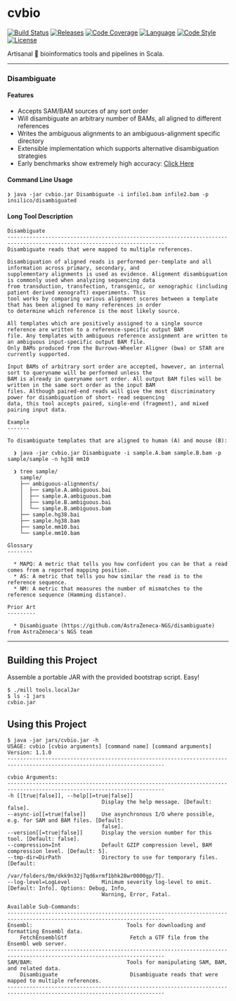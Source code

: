# cvbio

[![Build Status][travis-badge]][travis-link]
[![Releases][releases-badge]][releases-link]
[![Code Coverage][codecov-badge]][codecov-link]
[![Language][scala-badge]][scala-link]
[![Code Style][scalafmt-badge]][scalafmt-link]
[![License][license-badge]][license-link]

[codecov-badge]:  https://codecov.io/gh/clintval/cvbio/branch/master/graph/badge.svg
[codecov-link]:   https://codecov.io/gh/clintval/cvbio
[license-badge]:  https://img.shields.io/badge/license-MIT-blue.svg
[license-link]:   https://github.com/clintval/cvbio/blob/master/LICENSE
[releases-badge]: https://img.shields.io/badge/cvbio_Releases-555555.svg
[releases-link]:  https://github.com/clintval/cvbio/releases
[scala-badge]:    https://img.shields.io/badge/language-scala-c22d40.svg
[scala-link]:     https://www.scala-lang.org/
[scalafmt-badge]: https://img.shields.io/badge/code_style-scalafmt-c22d40.svg
[scalafmt-link]:  https://scalameta.org/scalafmt/
[travis-badge]:   https://travis-ci.org/clintval/cvbio.svg?branch=master
[travis-link]:    https://travis-ci.org/clintval/cvbio

Artisanal 🤣 bioinformatics tools and pipelines in Scala.

---

### Disambiguate

#### Features

- Accepts SAM/BAM sources of any sort order
- Will disambiguate an arbitrary number of BAMs, all aligned to different references
- Writes the ambiguous alignments to an ambiguous-alignment specific directory
- Extensible implementation which supports alternative disambiguation strategies
- Early benchmarks show extremely high accuracy: [Click Here](https://github.com/clintval/cvbio/blob/master/docs/benchmarks/disambiguate.md)

#### Command Line Usage

```
❯ java -jar cvbio.jar Disambiguate -i infile1.bam infile2.bam -p insilico/disambiguated
```

#### Long Tool Description

```
Disambiguate
------------------------------------------------------------------------------------------------------------------------
Disambiguate reads that were mapped to multiple references.

Disambiguation of aligned reads is performed per-template and all information across primary, secondary, and
supplementary alignments is used as evidence. Alignment disambiguation is commonly used when analyzing sequencing data
from transduction, transfection, transgenic, or xenographic (including patient derived xenograft) experiments. This
tool works by comparing various alignment scores between a template that has been aligned to many references in order
to determine which reference is the most likely source.

All templates which are positively assigned to a single source reference are written to a reference-specific output BAM
file. Any templates with ambiguous reference assignment are written to an ambiguous input-specific output BAM file.
Only BAMs produced from the Burrows-Wheeler Aligner (bwa) or STAR are currently supported.

Input BAMs of arbitrary sort order are accepted, however, an internal sort to queryname will be performed unless the
BAM is already in queryname sort order. All output BAM files will be written in the same sort order as the input BAM
files. Although paired-end reads will give the most discriminatory power for disambiguation of short- read sequencing
data, this tool accepts paired, single-end (fragment), and mixed pairing input data.

Example
-------

To disambiguate templates that are aligned to human (A) and mouse (B):

  ❯ java -jar cvbio.jar Disambiguate -i sample.A.bam sample.B.bam -p sample/sample -n hg38 mm10

  ❯ tree sample/
    sample/
    ├── ambiguous-alignments/
    │  ├── sample.A.ambiguous.bai
    │  ├── sample.A.ambiguous.bam
    │  ├── sample.B.ambiguous.bai
    │  └── sample.B.ambiguous.bam
    ├── sample.hg38.bai
    ├── sample.hg38.bam
    ├── sample.mm10.bai
    └── sample.mm10.bam

Glossary
--------

  * MAPQ: A metric that tells you how confident you can be that a read comes from a reported mapping position.
  * AS: A metric that tells you how similar the read is to the reference sequence.
  * NM: A metric that measures the number of mismatches to the reference sequence (Hamming distance).

Prior Art
---------

  * Disambiguate (https://github.com/AstraZeneca-NGS/disambiguate) from AstraZeneca's NGS team
```

---

## Building this Project

Assemble a portable JAR with the provided bootstrap script. Easy!

```console
$ ./mill tools.localJar
$ ls -1 jars
cvbio.jar
```

## Using this Project

```console
$ java -jar jars/cvbio.jar -h
USAGE: cvbio [cvbio arguments] [command name] [command arguments]
Version: 1.1.0
------------------------------------------------------------------------------------------------------------------------

cvbio Arguments:
------------------------------------------------------------------------------------------------------------------------
-h [[true|false]], --help[[=true|false]]
                              Display the help message. [Default: false]. 
--async-io[[=true|false]]     Use asynchronous I/O where possible, e.g. for SAM and BAM files. [Default:
                              false]. 
--version[[=true|false]]      Display the version number for this tool. [Default: false]. 
--compression=Int             Default GZIP compression level, BAM compression level. [Default: 5]. 
--tmp-dir=DirPath             Directory to use for temporary files. [Default:
                              /var/folders/0m/dkk9n32j7qd6xrmf1bhk28wr0000gp/T]. 
--log-level=LogLevel          Minimum severity log-level to emit. [Default: Info]. Options: Debug, Info,
                              Warning, Error, Fatal.

Available Sub-Commands:
------------------------------------------------------------------------------------------------------------------------
Ensembl:                              Tools for downloading and formatting Ensembl data.                                
    FetchEnsemblGtf                    Fetch a GTF file from the Ensembl web server.
------------------------------------------------------------------------------------------------------------------------
SAM/BAM:                              Tools for manipulating SAM, BAM, and related data.                                
    Disambiguate                       Disambiguate reads that were mapped to multiple references.
------------------------------------------------------------------------------------------------------------------------
```
